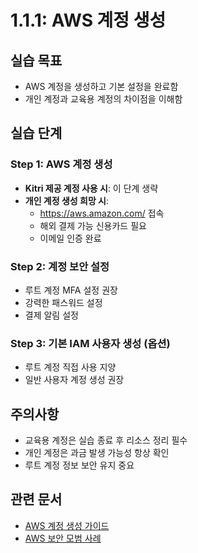 # 1.1.1: AWS 계정 생성

## 실습 목표
* AWS 계정을 생성하고 기본 설정을 완료함
* 개인 계정과 교육용 계정의 차이점을 이해함

## 실습 단계

### Step 1: AWS 계정 생성
* **Kitri 제공 계정 사용 시**: 이 단계 생략
* **개인 계정 생성 희망 시**: 
  - https://aws.amazon.com/ 접속
  - 해외 결제 가능 신용카드 필요
  - 이메일 인증 완료

### Step 2: 계정 보안 설정
* 루트 계정 MFA 설정 권장
* 강력한 패스워드 설정
* 결제 알림 설정

### Step 3: 기본 IAM 사용자 생성 (옵션)
* 루트 계정 직접 사용 지양
* 일반 사용자 계정 생성 권장

## 주의사항
* 교육용 계정은 실습 종료 후 리소스 정리 필수
* 개인 계정은 과금 발생 가능성 항상 확인
* 루트 계정 정보 보안 유지 중요

## 관련 문서
* [AWS 계정 생성 가이드](https://docs.aws.amazon.com/accounts/latest/reference/manage-acct-creating.html)
* [AWS 보안 모범 사례](https://docs.aws.amazon.com/IAM/latest/UserGuide/best-practices.html)
